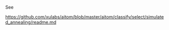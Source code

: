 See

https://github.com/xulabs/aitom/blob/master/aitom/classify/select/simulated_annealing/readme.md
